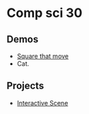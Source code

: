# Comp sci 30

## Demos
- [Square that move](THE-FOLDER-OF-DOOM)
- Cat.

## Projects
- [Interactive Scene](interactive-scene)
